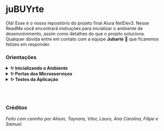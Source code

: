 # juBUYrte
Olá! Esse é o nosso repositório do projeto final Alura NxtDev3. Nesse ReadMe você encontrará instruções para inicializar o ambiente de desenvolvimento, assim como detalhes do que o projeto soluciona. Qualquer dúvida entre em contato com a equipe **Jubarte** 🐳 que ficaremos felizes em responder.


### Orientações
<details>
  <summary><strong>✨ Inicializando o Ambiente </strong></summary><br />

Para inicializar o container, escreva o seguinte comando em seu terminal: `docker-compose up`. Entre na pasta que você deseja desenvolver e instale as depêndencias com `npm install`. Para que o projeto inicie basta utilizar o comando `npm start` e para que o ambiente seja atualizado a cada mudança no código, basta utilizar `npm run dev`.
</details>
<details>
<summary><strong>✨ Portas dos Microsserviços </strong></summary><br />

Cada microsserviço tem sua própria porta:

| Microsserviço | Porta |
| ----------- | ----------- |
| Clientes   | 3001       |
| Transações   | 3002        |
| Anti-Fraude   | 3003        |

</details>
<details>
<summary><strong>✨ Testes da Aplicação </strong></summary><br />

Os testes desse projeto foram feitos utilizando o [JEST](https://jestjs.io/pt-BR/). Para rodar os testes basta utilizar o comando `npm test`.

</details>

<br><br>

### Créditos
<em>Feito com carinho por Alison, Taynara, Vitor, Lauro, Ana Carolina, Filipe e Samuel.</em>

